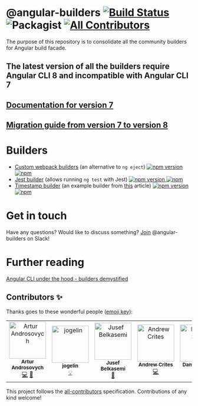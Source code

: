 # @angular-builders [![Build Status](https://travis-ci.org/just-jeb/angular-builders.svg?branch=master)](https://travis-ci.org/just-jeb/angular-builders) ![Packagist](https://img.shields.io/packagist/l/doctrine/orm.svg) [![All Contributors](https://img.shields.io/badge/all_contributors-2-orange.svg?style=flat-square)](#contributors)  


The purpose of this repository is to consolidate all the community builders for Angular build facade.

## The latest version of all the builders require Angular CLI 8 and incompatible with Angular CLI 7
## [Documentation for version  7](https://github.com/meltedspark/angular-builders/tree/7.x.x)
## [Migration guide from version 7 to version 8](./MIGRATION.MD)

# Builders

 - [Custom webpack builders](./packages/custom-webpack) (an alternative to `ng eject`)  [![npm version](https://img.shields.io/npm/v/@angular-builders/custom-webpack.svg) <!-- ![npm (tag)](https://img.shields.io/npm/v/@angular-builders/custom-webpack/next.svg)--> ![npm](https://img.shields.io/npm/dm/@angular-builders/custom-webpack.svg)](https://www.npmjs.com/package/@angular-builders/custom-webpack)
 - [Jest builder](./packages/jest) (allows running `ng test` with Jest) [![npm version](https://img.shields.io/npm/v/@angular-builders/jest.svg) ![npm](https://img.shields.io/npm/dm/@angular-builders/jest.svg)](https://www.npmjs.com/package/@angular-builders/jest)
 - [Timestamp builder](./packages/timestamp) (an example builder from [this](https://medium.com/@justjeb/angular-cli-6-under-the-hood-builders-demystified-f0690ebcf01) article) [![npm version](https://img.shields.io/npm/v/@angular-builders/timestamp.svg) ![npm](https://img.shields.io/npm/dm/@angular-builders/timestamp.svg)](https://www.npmjs.com/package/@angular-builders/timestamp)

# Get in touch
Have any questions? Would like to discuss something? 
[Join](https://join.slack.com/t/angular-builders/shared_invite/enQtNTk5MDE1Nzg2ODM3LTkzMzI5ODQwYzRkOGZhZDJkNWI3OGJjNTM4YzNlY2MxZGU0ZjQ3NzVjZGEzNzYzNDFlOWM2YmQwZGQ3NzlkOWY) @angular-builders on Slack!

# Further reading
[Angular CLI under the hood - builders demystified](https://blog.angularindepth.com/angular-cli-under-the-hood-builders-demystified-v2-e73ee0f2d811)

## Contributors ✨

Thanks goes to these wonderful people ([emoji key](https://allcontributors.org/docs/en/emoji-key)):

<!-- ALL-CONTRIBUTORS-LIST:START - Do not remove or modify this section -->
<!-- prettier-ignore -->
<table>
  <tr>
    <td align="center"><a href="https://medium.com/@overthesanity"><img src="https://avatars1.githubusercontent.com/u/7337691?v=4" width="100px;" alt="Artur Androsovych"/><br /><sub><b>Artur Androsovych</b></sub></a><br /><a href="https://github.com/just-jeb/angular-builders/commits?author=arturovt" title="Code">💻</a> <a href="#question-arturovt" title="Answering Questions">💬</a></td>
    <td align="center"><a href="https://github.com/jogelin"><img src="https://avatars2.githubusercontent.com/u/954509?v=4" width="100px;" alt="jogelin"/><br /><sub><b>jogelin</b></sub></a><br /><a href="#example-jogelin" title="Examples">💡</a></td>
    <td align="center"><a href="https://github.com/jusefb"><img src="https://avatars2.githubusercontent.com/u/3741868?v=4" width="100px;" alt="Jusef Belkasemi"/><br /><sub><b>Jusef Belkasemi</b></sub></a><br /><a href="https://github.com/just-jeb/angular-builders/commits?author=jusefb" title="Documentation">📖</a></td>
    <td align="center"><a href="https://medium.com/@ExplosionPills/"><img src="https://avatars0.githubusercontent.com/u/1308273?v=4" width="100px;" alt="Andrew Crites"/><br /><sub><b>Andrew Crites</b></sub></a><br /><a href="https://github.com/just-jeb/angular-builders/commits?author=ajcrites" title="Code">💻</a></td>
    <td align="center"><a href="https://www.strangeplanet.fr"><img src="https://avatars3.githubusercontent.com/u/41597?v=4" width="100px;" alt="Damien Sorel"/><br /><sub><b>Damien Sorel</b></sub></a><br /><a href="https://github.com/just-jeb/angular-builders/commits?author=mistic100" title="Code">💻</a></td>
    <td align="center"><a href="https://wesleygrimes.com"><img src="https://avatars0.githubusercontent.com/u/324308?v=4" width="100px;" alt="Wes Grimes"/><br /><sub><b>Wes Grimes</b></sub></a><br /><a href="https://github.com/just-jeb/angular-builders/commits?author=wesleygrimes" title="Code">💻</a></td>
    <td align="center"><a href="https://github.com/michaeljota"><img src="https://avatars0.githubusercontent.com/u/10507776?v=4" width="100px;" alt="Michael De Abreu"/><br /><sub><b>Michael De Abreu</b></sub></a><br /><a href="https://github.com/just-jeb/angular-builders/commits?author=michaeljota" title="Code">💻</a></td>
  </tr>
</table>

<!-- ALL-CONTRIBUTORS-LIST:END -->

This project follows the [all-contributors](https://github.com/all-contributors/all-contributors) specification. Contributions of any kind welcome!
